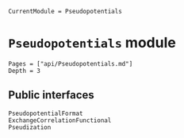```@meta
CurrentModule = Pseudopotentials
```

# `Pseudopotentials` module

```@contents
Pages = ["api/Pseudopotentials.md"]
Depth = 3
```

## Public interfaces

```@docs
PseudopotentialFormat
ExchangeCorrelationFunctional
Pseudization
```
